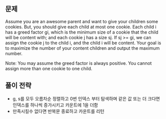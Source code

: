 ## 문제
Assume you are an awesome parent and want to give your children some cookies. But, you should give each child at most one cookie. Each child i has a greed factor gi, which is the minimum size of a cookie that the child will be content with; and each cookie j has a size sj. If sj >= gi, we can assign the cookie j to the child i, and the child i will be content. Your goal is to maximize the number of your content children and output the maximum number.

Note:
You may assume the greed factor is always positive.
You cannot assign more than one cookie to one child.

## 풀이 전략
- g, s를 모두 오름차순 정렬하고 0번 인덱스 부터 탐색하며 같은 값 또는 더 크다면 인덱스를 하나씩 증가시키고 카운트에 1을 더함
- 만족시킬수 없다면 반복문 종료하고 카운트를 리턴 